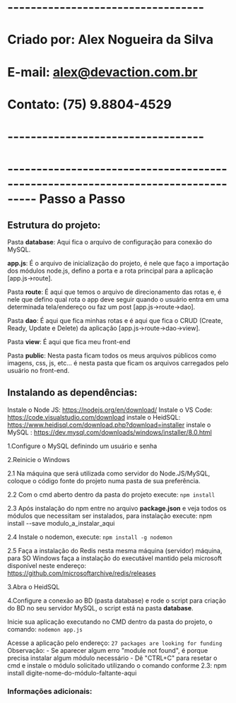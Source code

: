 # ---------------------------------- #
# Criado por: Alex Nogueira da Silva #
# E-mail: alex@devaction.com.br      #
# Contato: (75) 9.8804-4529          #
# ---------------------------------- #

# --------------------------------------------------------------------------------- Passo a Passo

## Estrutura do projeto:

Pasta **database**: Aqui fica o arquivo de configuração para conexão do MySQL.

**app.js**:  É o arquivo de inicialização do projeto, é nele que faço a importação dos módulos node.js, defino a porta e a rota principal para a aplicação [app.js->route].

Pasta **route**: É aqui que temos o arquivo de direcionamento das rotas e, é nele que defino qual rota o app deve seguir quando o usuário entra em uma determinada tela/endereço ou faz um post [app.js->route->dao].

Pasta  **dao**: É aqui que fica minhas rotas e é aqui que fica o CRUD (Create, Ready, Update e Delete) da aplicação [app.js->route->dao->view].

Pasta **view**: É aqui que fica meu front-end

Pasta **public**: Nesta pasta ficam todos os meus arquivos públicos como imagens, css, js, etc... é nesta pasta que ficam os arquivos carregados pelo usuário no front-end.

## Instalando as dependências:
Instale o Node JS: https://nodejs.org/en/download/
Instale o VS Code: https://code.visualstudio.com/download
instale o HeidSQL: https://www.heidisql.com/download.php?download=installer
instale o MySQL  : https://dev.mysql.com/downloads/windows/installer/8.0.html

1.Configure o MySQL definindo um usuário e senha

2.Reinicie o Windows

 2.1 Na máquina que será utilizada como servidor do Node.JS/MySQL, coloque o código fonte do projeto numa pasta de sua preferência.

 2.2 Com o cmd aberto dentro da pasta do projeto execute: `npm install`

 2.3 Após instalação do npm entre no arquivo **package.json** e veja todos os módulos que necessitam ser instalados, para instalação execute: npm install --save modulo_a_instalar_aqui

 2.4 Instale o nodemon, execute: `npm install -g nodemon`

 2.5 Faça a instalação do Redis nesta mesma máquina (servidor) máquina, para SO Windows faça a instalação do executável mantido pela microsoft disponível neste endereço: https://github.com/microsoftarchive/redis/releases

3.Abra o HeidSQL

4.Configure a conexão ao BD (pasta database) e rode o script para criação do BD no seu servidor MySQL, o script está na pasta **database**.

Inicie sua aplicação executando no CMD dentro da pasta do projeto, o comando: `nodemon app.js`

Acesse a aplicação pelo endereço: `27 packages are looking for funding
    `
Observação:
    - Se aparecer algum erro "module not found", é porque precisa instalar algum módulo necessário
    - Dê "CTRL+C" para resetar o cmd e instale o módulo solicitado utilizando o comando conforme 2.3: 
      npm install digite-nome-do-módulo-faltante-aqui

### Informações adicionais: